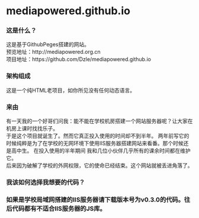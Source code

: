 # mediapowered.github.io
<h3>这是什么？</h3>
这是基于GithubPeges搭建的网站。<BR>
预览地址：http://mediapowered.org.cn<BR>
项目地址：https://github.com/Dzle/mediapowered.github.io
<h3>架构组成</h3>
 这是一个纯HTML老项目，如你所见没有任何动态语言。<BR>
  <h3>来由</h3>
  有一天我的一个好哥们问我：能不能在学校机房搭建一个网站服务器呢？让大家在机房上课时找找乐子。<BR>
  于是这个项目就诞生了。然而它真正投入使用的时间却不到半年。
  两年前写它的时候纯粹是为了在学校的无网环境下使用IIS服务器搭建网站来看番。那个时候还是高中生。 在投入使用的半年期间 我和几位小伙伴几乎所有的课余时间都在维护它。<BR>
  后来因为破解了学校的外网权限，它的使命已经结束。这个网站就被丢进角落了。<BR>
<H3> 我该如何选择我想要的代码？<H3>
 如果是学校局域网搭建的IIS服务器请下载版本号为v0.3.0的代码。往后代码都有不适合IIS服务器的JS库。

